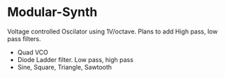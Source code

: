 # Modular-Synth
Voltage controlled Oscilator using 1V/octave. Plans to add High pass, low pass filters.

- Quad VCO
- Diode Ladder filter. Low pass, high pass
- Sine, Square, Triangle, Sawtooth
